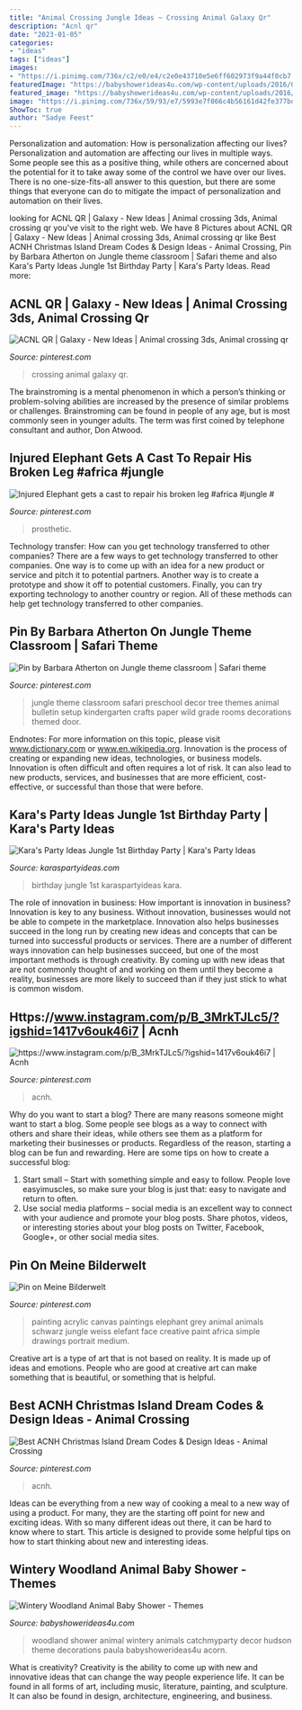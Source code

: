 ```yaml
---
title: "Animal Crossing Jungle Ideas ~ Crossing Animal Galaxy Qr"
description: "Acnl qr"
date: "2023-01-05"
categories:
- "ideas"
tags: ["ideas"]
images:
- "https://i.pinimg.com/736x/c2/e0/e4/c2e0e43710e5e6ff602973f9a44f0cb7.jpg"
featuredImage: "https://babyshowerideas4u.com/wp-content/uploads/2016/01/wintery-woodland-animal-baby-shower-acorn-decor.jpg"
featured_image: "https://babyshowerideas4u.com/wp-content/uploads/2016/01/wintery-woodland-animal-baby-shower-acorn-decor.jpg"
image: "https://i.pinimg.com/736x/59/93/e7/5993e7f066c4b56161d42fe377bd4bdb--land-mine-prosthetic-leg.jpg"
ShowToc: true
author: "Sadye Feest"
---
```



Personalization and automation: How is personalization affecting our lives?
Personalization and automation are affecting our lives in multiple ways. Some people see this as a positive thing, while others are concerned about the potential for it to take away some of the control we have over our lives. There is no one-size-fits-all answer to this question, but there are some things that everyone can do to mitigate the impact of personalization and automation on their lives.

	

		
looking for ACNL QR | Galaxy - New Ideas | Animal crossing 3ds, Animal crossing qr you've visit to the right web. We have 8 Pictures about ACNL QR | Galaxy - New Ideas | Animal crossing 3ds, Animal crossing qr like Best ACNH Christmas Island Dream Codes &amp; Design Ideas - Animal Crossing, Pin by Barbara Atherton on Jungle theme classroom | Safari theme and also Kara&#039;s Party Ideas Jungle 1st Birthday Party | Kara&#039;s Party Ideas. Read more:
		
    
## ACNL QR | Galaxy - New Ideas | Animal Crossing 3ds, Animal Crossing Qr

<img loading=lazy src="https://i.pinimg.com/736x/3d/cf/e2/3dcfe2bf2207b3e287449d507478570e.jpg" onerror="this.onerror=null;this.src='https://tse3.mm.bing.net/th?id=OIP.MPYe2WOrPfuPS3VOO8DPlAHaLH&amp;pid=15.1';" alt="ACNL QR | Galaxy - New Ideas | Animal crossing 3ds, Animal crossing qr">

_Source: pinterest.com_

>crossing animal galaxy qr. 

	

The brainstroming is a mental phenomenon in which a person’s thinking or problem-solving abilities are increased by the presence of similar problems or challenges. Brainstroming can be found in people of any age, but is most commonly seen in younger adults. The term was first coined by telephone consultant and author, Don Atwood.

    
## Injured Elephant Gets A Cast To Repair His Broken Leg #africa #jungle #

<img loading=lazy src="https://i.pinimg.com/736x/59/93/e7/5993e7f066c4b56161d42fe377bd4bdb--land-mine-prosthetic-leg.jpg" onerror="this.onerror=null;this.src='https://tse1.mm.bing.net/th?id=OIP.UYooVV1GUIqbNIYRFiQYUwDIEs&amp;pid=15.1';" alt="Injured Elephant gets a cast to repair his broken leg #africa #jungle #">

_Source: pinterest.com_

>prosthetic. 

	

Technology transfer: How can you get technology transferred to other companies?
There are a few ways to get technology transferred to other companies. One way is to come up with an idea for a new product or service and pitch it to potential partners. Another way is to create a prototype and show it off to potential customers. Finally, you can try exporting technology to another country or region. All of these methods can help get technology transferred to other companies.

    
## Pin By Barbara Atherton On Jungle Theme Classroom | Safari Theme

<img loading=lazy src="https://i.pinimg.com/originals/01/00/7c/01007cea0030220bd2d16352a3633069.jpg" onerror="this.onerror=null;this.src='https://tse2.mm.bing.net/th?id=OIP.i31IzzzBe9OCwMgaVpB0mwHaJ6&amp;pid=15.1';" alt="Pin by Barbara Atherton on Jungle theme classroom | Safari theme">

_Source: pinterest.com_

>jungle theme classroom safari preschool decor tree themes animal bulletin setup kindergarten crafts paper wild grade rooms decorations themed door. 

	

Endnotes: For more information on this topic, please visit www.dictionary.com or www.en.wikipedia.org.
Innovation is the process of creating or expanding new ideas, technologies, or business models. Innovation is often difficult and often requires a lot of risk. It can also lead to new products, services, and businesses that are more efficient, cost-effective, or successful than those that were before.

    
## Kara&#039;s Party Ideas Jungle 1st Birthday Party | Kara&#039;s Party Ideas

<img loading=lazy src="http://karaspartyideas.com/wp-content/uploads/2017/11/Jungle-1st-Birthday-Party-via-Karas-Party-Ideas-KarasPartyIdeas.com40.jpeg" onerror="this.onerror=null;this.src='https://tse4.mm.bing.net/th?id=OIP.AShsygqWkwaCkbVIvQ2xzQHaLH&amp;pid=15.1';" alt="Kara&#039;s Party Ideas Jungle 1st Birthday Party | Kara&#039;s Party Ideas">

_Source: karaspartyideas.com_

>birthday jungle 1st karaspartyideas kara. 

	

The role of innovation in business: How important is innovation in business?
Innovation is key to any business. Without innovation, businesses would not be able to compete in the marketplace. Innovation also helps businesses succeed in the long run by creating new ideas and concepts that can be turned into successful products or services. There are a number of different ways innovation can help businesses succeed, but one of the most important methods is through creativity. By coming up with new ideas that are not commonly thought of and working on them until they become a reality, businesses are more likely to succeed than if they just stick to what is common wisdom.

    
## Https://www.instagram.com/p/B_3MrkTJLc5/?igshid=1417v6ouk46i7 | Acnh

<img loading=lazy src="https://i.pinimg.com/736x/c2/e0/e4/c2e0e43710e5e6ff602973f9a44f0cb7.jpg" onerror="this.onerror=null;this.src='https://tse2.mm.bing.net/th?id=OIP.VbPd1gHaJVJ7vFUWuLpZJwHaEK&amp;pid=15.1';" alt="https://www.instagram.com/p/B_3MrkTJLc5/?igshid=1417v6ouk46i7 | Acnh">

_Source: pinterest.com_

>acnh. 

	

Why do you want to start a blog?
There are many reasons someone might want to start a blog. Some people see blogs as a way to connect with others and share their ideas, while others see them as a platform for marketing their businesses or products. Regardless of the reason, starting a blog can be fun and rewarding. Here are some tips on how to create a successful blog: 
1. Start small – Start with something simple and easy to follow. People love easyimuscles, so make sure your blog is just that: easy to navigate and return to often. 
2. Use social media platforms – social media is an excellent way to connect with your audience and promote your blog posts. Share photos, videos, or interesting stories about your blog posts on Twitter, Facebook, Google+, or other social media sites. 

    
## Pin On Meine Bilderwelt

<img loading=lazy src="https://i.pinimg.com/736x/30/5f/bd/305fbd356837157bca4169adcf683bb9--acrylic-paintings-jungles.jpg" onerror="this.onerror=null;this.src='https://tse1.mm.bing.net/th?id=OIP.PNva-KCcXJThDArIguj3XAHaKA&amp;pid=15.1';" alt="Pin on Meine Bilderwelt">

_Source: pinterest.com_

>painting acrylic canvas paintings elephant grey animal animals schwarz jungle weiss elefant face creative paint africa simple drawings portrait medium. 

	

Creative art is a type of art that is not based on reality. It is made up of ideas and emotions. People who are good at creative art can make something that is beautiful, or something that is helpful.

    
## Best ACNH Christmas Island Dream Codes &amp; Design Ideas - Animal Crossing

<img loading=lazy src="https://i.pinimg.com/736x/4d/38/5f/4d385fa09934780c2532d301f5b5edc2.jpg" onerror="this.onerror=null;this.src='https://tse3.mm.bing.net/th?id=OIP.yUglhtT1Vfz1y9mHYdyPtQHaEK&amp;pid=15.1';" alt="Best ACNH Christmas Island Dream Codes &amp; Design Ideas - Animal Crossing">

_Source: pinterest.com_

>acnh. 

	

Ideas can be everything from a new way of cooking a meal to a new way of using a product. For many, they are the starting off point for new and exciting ideas. With so many different ideas out there, it can be hard to know where to start. This article is designed to provide some helpful tips on how to start thinking about new and interesting ideas.

    
## Wintery Woodland Animal Baby Shower - Themes

<img loading=lazy src="https://babyshowerideas4u.com/wp-content/uploads/2016/01/wintery-woodland-animal-baby-shower-acorn-decor.jpg" onerror="this.onerror=null;this.src='https://tse2.mm.bing.net/th?id=OIP.O6pVnmrrYpu4gdpsdhHGuwHaIv&amp;pid=15.1';" alt="Wintery Woodland Animal Baby Shower - Themes">

_Source: babyshowerideas4u.com_

>woodland shower animal wintery animals catchmyparty decor hudson theme decorations paula babyshowerideas4u acorn. 

	

What is creativity?
Creativity is the ability to come up with new and innovative ideas that can change the way people experience life. It can be found in all forms of art, including music, literature, painting, and sculpture. It can also be found in design, architecture, engineering, and business.


